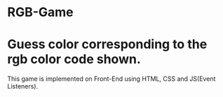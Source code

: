 # RGB-Game
# Guess color corresponding to the rgb color code shown.
This game is implemented on Front-End using HTML, CSS and JS(Event Listeners).
